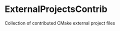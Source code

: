 ExternalProjectsContrib
=======================

Collection of contributed CMake external project files